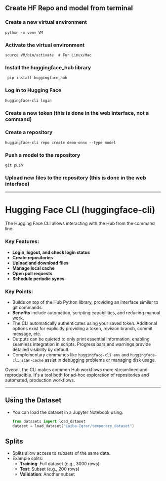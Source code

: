 ## Create HF Repo and model from terminal

### Create a new virtual environment
``` python -m venv VM ```

### Activate the virtual environment
``` source VM/bin/activate  # For Linux/Mac ```


### Install the huggingface_hub library
``` pip install huggingface_hub```

### Log in to Hugging Face
```huggingface-cli login```

### Create a new token (this is done in the web interface, not a command)

### Create a repository
```huggingface-cli repo create demo-onnx --type model```

### Push a model to the repository
```git push```

### Upload new files to the repository (this is done in the web interface)



---

# Hugging Face CLI (huggingface-cli)

The Hugging Face CLI allows interacting with the Hub from the command line.

### Key Features:
- **Login, logout, and check login status**
- **Create repositories**
- **Upload and download files**
- **Manage local cache**
- **Open pull requests**
- **Schedule periodic syncs**

### Key Points:
- Builds on top of the Hub Python library, providing an interface similar to git commands.
- **Benefits** include automation, scripting capabilities, and reducing manual work.
- The CLI automatically authenticates using your saved token. Additional options exist for explicitly providing a token, revision branch, commit message, etc.
- Outputs can be quieted to only print essential information, enabling seamless integration in scripts. Progress bars and warnings provide detailed visibility by default.
- Complementary commands like `huggingface-cli env` and `huggingface-cli scan-cache` assist in debugging problems or managing disk usage.

Overall, the CLI makes common Hub workflows more streamlined and reproducible. It's a tool both for ad-hoc exploration of repositories and automated, production workflows.


---

##  **Using the Dataset**
   - You can load the dataset in a Jupyter Notebook using:
     ```python
     from datasets import load_dataset
     dataset = load_dataset("Laiba-Iqrar/temporary_dataset")
     ```


## Splits
- Splits allow access to subsets of the same data.
- Example splits: 
  - **Training**: Full dataset (e.g., 3000 rows)
  - **Test**: Subset (e.g., 200 rows)
  - **Validation**: Another subset
